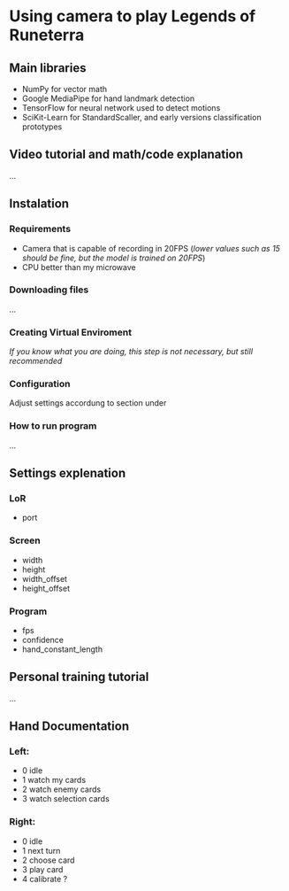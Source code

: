 # Using camera to play Legends of Runeterra
## Main libraries
- NumPy for vector math
- Google MediaPipe for hand landmark detection
- TensorFlow for neural network used to detect motions
- SciKit-Learn for StandardScaller, and early versions classification prototypes

## Video tutorial and math/code explanation
...

## Instalation
### Requirements
- Camera that is capable of recording in 20FPS (*lower values such as 15 should be fine, but the model is trained on 20FPS*)
- CPU better than my microwave

### Downloading files
...

### Creating Virtual Enviroment
*If you know what you are doing, this step is not necessary, but still recommended*

### Configuration
Adjust settings accordung to section under

### How to run program
...


## Settings explenation
### LoR
- port
### Screen
- width
- height
- width_offset
- height_offset
### Program
- fps
- confidence
- hand_constant_length



## Personal training tutorial
...

## Hand Documentation
### Left:
- 0 idle
- 1 watch my cards
- 2 watch enemy cards
- 3 watch selection cards

### Right:
- 0 idle
- 1 next turn
- 2 choose card
- 3 play card
- 4 calibrate ?